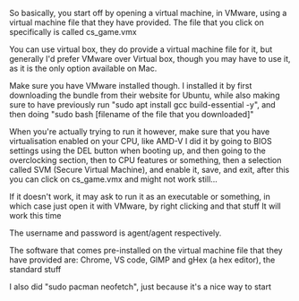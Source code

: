 So basically, you start off by opening a virtual machine, in VMware, using a virtual machine file that they have provided.
The file that you click on specifically is called cs_game.vmx

You can use virtual box, they do provide a virtual machine file for it, but generally I'd prefer VMware over Virtual box, though you may have to use it, as it is the only option available on Mac.

Make sure you have VMware installed though. I installed it by first downloading the bundle from their website for Ubuntu, while also making sure to have previously run "sudo apt install gcc build-essential -y", and then doing "sudo bash [filename of the file that you downloaded]"

When you're actually trying to run it however, make sure that you have virtualisation enabled on your CPU, like AMD-V
I did it by going to BIOS settings using the DEL button when booting up, and then going to the overclocking section, then to CPU features or something, then a selection called SVM (Secure Virtual Machine), and enable it, save, and exit, after this you can click on cs_game.vmx and might not work still...

If it doesn't work, it may ask to run it as an executable or something, in which case just open it with VMware, by right clicking and that stuff
It will work this time

The username and password is agent/agent respectively.

The software that comes pre-installed on the virtual machine file that they have provided are: Chrome, VS code, GIMP and gHex (a hex editor), the standard stuff

I also did "sudo pacman neofetch", just because it's a nice way to start
